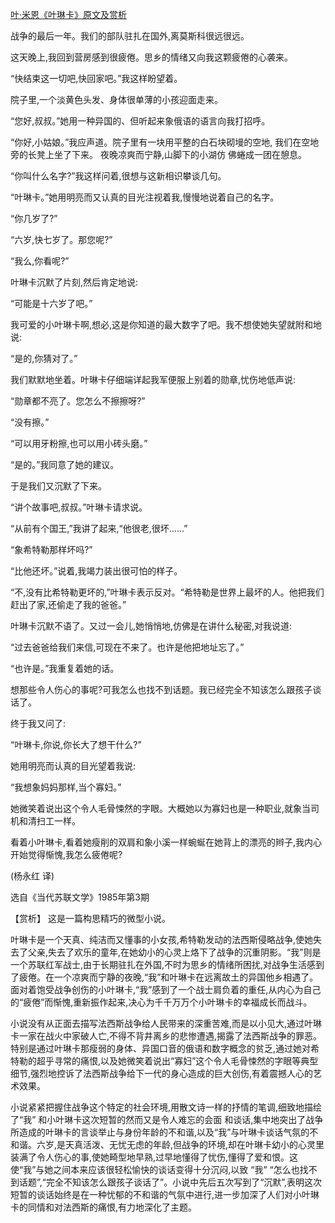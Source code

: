 [叶·米恩《叶琳卡》原文及赏析](https://www.vrrw.net/wx/15566.html)

战争的最后一年。我们的部队驻扎在国外,离莫斯科很远很远。

这天晚上,我回到营房感到很疲倦。思乡的情绪又向我这颗疲倦的心袭来。

“快结束这一切吧,快回家吧。”我这样盼望着。

院子里,一个淡黄色头发、身体很单薄的小孩迎面走来。

“您好,叔叔。”她用一种异国的、但听起来象俄语的语言向我打招呼。

“你好,小姑娘。”我应声道。院子里有一块用平整的白石块砌墁的空地, 我们在空地旁的长凳上坐了下来。 夜晚凉爽而宁静,山脚下的小湖仿 佛蜷成一团在憩息。

“你叫什么名字?”我这样问着,很想与这新相识攀谈几句。

“叶琳卡。”她用明亮而又认真的目光注视着我,慢慢地说着自己的名字。

“你几岁了?”

“六岁,快七岁了。那您呢?”

“我么,你看呢?”

叶琳卡沉默了片刻,然后肯定地说:

“可能是十六岁了吧。”

我可爱的小叶琳卡啊,想必,这是你知道的最大数字了吧。我不想使她失望就附和地说:

“是的,你猜对了。”

我们默默地坐着。叶琳卡仔细端详起我军便服上别着的勋章,忧伤地低声说:

“勋章都不亮了。您怎么不擦擦呀?”

“没有擦。”

“可以用牙粉擦,也可以用小砖头磨。”

“是的。”我同意了她的建议。

于是我们又沉默了下来。

“讲个故事吧,叔叔。”叶琳卡请求说。

“从前有个国王,”我讲了起来,“他很老,很坏……”

“象希特勒那样坏吗?”

“比他还坏。”说着,我竭力装出很可怕的样子。

“不,没有比希特勒更坏的,”叶琳卡表示反对。“希特勒是世界上最坏的人。他把我们赶出了家,还偷走了我的爸爸。”

叶琳卡沉默不语了。又过一会儿,她悄悄地,仿佛是在讲什么秘密,对我说道:

“过去爸爸给我们来信,可现在不来了。也许是他把地址忘了。”

“也许是。”我重复着她的话。

想那些令人伤心的事呢?可我怎么也找不到话题。我已经完全不知该怎么跟孩子谈话了。

终于我又问了:

“叶琳卡,你说,你长大了想干什么?”

她用明亮而认真的目光望着我说:

“我想象妈妈那样,当个寡妇。”

她微笑着说出这个令人毛骨悚然的字眼。大概她以为寡妇也是一种职业,就象当司机和清扫工一样。

看着小叶琳卡,看着她瘦削的双肩和象小溪一样蜿蜒在她背上的漂亮的辫子,我内心开始觉得惭愧,我怎么疲倦呢?

(杨永红 译)

选自《当代苏联文学》1985年第3期



【赏析】 这是一篇构思精巧的微型小说。

叶琳卡是一个天真、纯洁而又懂事的小女孩,希特勒发动的法西斯侵略战争,使她失去了父亲,失去了欢乐的童年,在她幼小的心灵上烙下了战争的沉重阴影。“我”则是一个苏联红军战士,由于长期驻扎在外国,不时为思乡的情绪所困扰,对战争生活感到了疲倦。在一个凉爽而宁静的夜晚,“我”和叶琳卡在远离故土的异国他乡相遇了。面对着饱受战争创伤的小叶琳卡,“我”感到了一个战士肩负着的重任,从内心为自己的“疲倦”而惭愧,重新振作起来,决心为千千万万个小叶琳卡的幸福成长而战斗。

小说没有从正面去描写法西斯战争给人民带来的深重苦难,而是以小见大,通过叶琳卡一家在战火中家破人亡,不得不背井离乡的悲惨遭遇,揭露了法西斯战争的罪恶。特别是通过叶琳卡那瘦弱的身体、异国口音的俄语和数字概念的贫乏,通过她对希特勒的超乎寻常的痛恨,以及她微笑着说出“寡妇”这个令人毛骨悚然的字眼等典型细节,强烈地控诉了法西斯战争给下一代的身心造成的巨大创伤,有着震撼人心的艺术效果。

小说紧紧把握住战争这个特定的社会环境,用散文诗一样的抒情的笔调,细致地描绘了“我” 和小叶琳卡这次短暂的然而又是令人难忘的会面 和谈话,集中地突出了战争所造成的叶琳卡的言谈举止与身份年龄的不和谐,以及“我”与叶琳卡谈话气氛的不和谐。六岁,是天真活泼、无忧无虑的年龄,但战争的环境,却在叶琳卡幼小的心灵里装满了令人伤心的事,使她畸型地早熟,过早地懂得了忧伤,懂得了爱和恨。这使“我”与她之间本来应该很轻松愉快的谈话变得十分沉闷,以致 “我” “怎么也找不到话题”,“完全不知该怎么跟孩子谈话了”。小说中先后五次写到了“沉默”,表明这次短暂的谈话始终是在一种忧郁的不和谐的气氛中进行,进一步加深了人们对小叶琳卡的同情和对法西斯的痛恨,有力地深化了主题。

